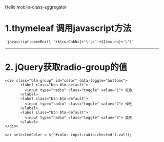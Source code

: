Hello mobile-class-aggregator

# 1.thymeleaf 调用javascript方法
```
'javascript:openBox(\''+${curCabNo}+'\',\''+${box.no}+'\')'
```
---
# 2. jQuery获取radio-group的值
```
<div class="btn-group" id="color" data-toggle="buttons">
       <label class="btn btn-default">
         <input type="radio" class="toggle" value="1"> 红色
       </label>
       <label class="btn btn-default">
         <input type="radio" class="toggle" value="2"> 绿色
       </label>
       <label class="btn btn-default">
         <input type="radio" class="toggle" value="3"> 蓝色
       </label>
</div>

var selectedColor = $('#color input:radio:checked').val();
```